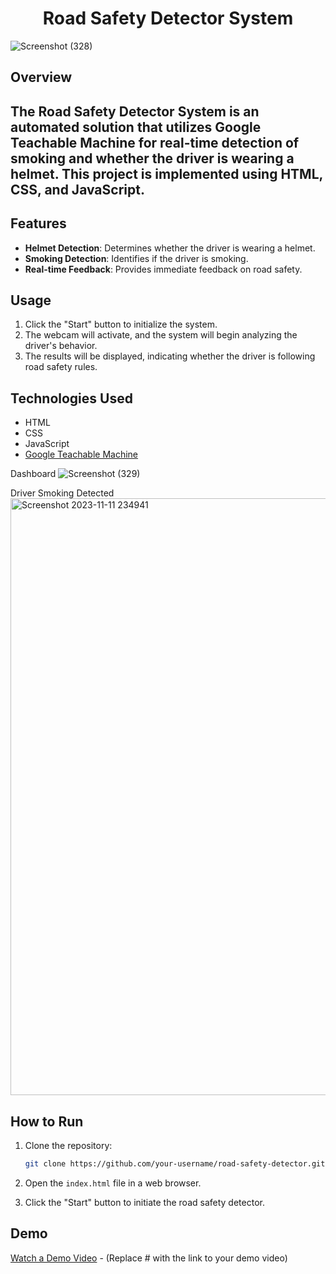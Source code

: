 
<h1 align="center">Road Safety Detector System</h1>

![Screenshot (328)](https://github.com/rk28284/RoadSafatyDetectorsystem/assets/112754760/6fa0ab56-b0dd-4522-be1a-1d8bd3c9a701)

## Overview
<h2> The Road Safety Detector System is an automated solution that utilizes Google Teachable Machine for real-time detection of smoking and whether the driver is wearing a helmet. This project is implemented using HTML, CSS, and JavaScript.</h2>  





## Features

- **Helmet Detection**: Determines whether the driver is wearing a helmet.
- **Smoking Detection**: Identifies if the driver is smoking.
- **Real-time Feedback**: Provides immediate feedback on road safety.

## Usage

1. Click the "Start" button to initialize the system.
2. The webcam will activate, and the system will begin analyzing the driver's behavior.
3. The results will be displayed, indicating whether the driver is following road safety rules.

## Technologies Used

- HTML
- CSS
- JavaScript
- [Google Teachable Machine](https://teachablemachine.withgoogle.com/)

Dashboard
![Screenshot (329)](https://github.com/rk28284/RoadSafatyDetectorsystem/assets/112754760/ac44a4ce-287e-4fe3-9c9a-a4f3dc8ed7e1)

Driver Smoking Detected
<img width="955" alt="Screenshot 2023-11-11 234941" src="https://github.com/rk28284/RoadSafatyDetectorsystem/assets/112754760/72c129de-a686-4ee0-820a-329e23b7214f">


## How to Run

1. Clone the repository:

    ```bash
    git clone https://github.com/your-username/road-safety-detector.git
    ```

2. Open the `index.html` file in a web browser.

3. Click the "Start" button to initiate the road safety detector.

## Demo

[Watch a Demo Video](#) - (Replace # with the link to your demo video)


